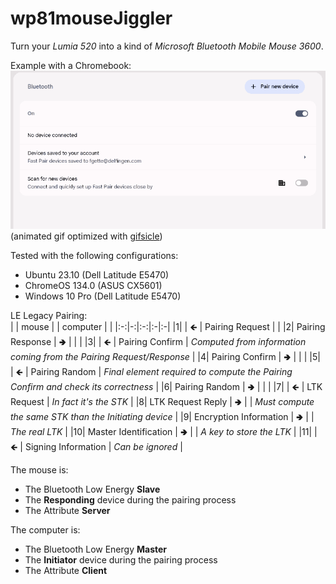 # wp81mouseJiggler
Turn your _Lumia 520_ into a kind of _Microsoft Bluetooth Mobile Mouse 3600_.

Example with a Chromebook:   
![video capture ChromeOS](lumiaMouse520_chromeos.gif)  
(animated gif optimized with [gifsicle](https://github.com/kohler/gifsicle))  

Tested with the following configurations:
- Ubuntu 23.10 (Dell Latitude E5470)
- ChromeOS 134.0 (ASUS CX5601)
- Windows 10 Pro (Dell Latitude E5470)

LE Legacy Pairing:  
| | mouse | | computer | |
|:-:|-:|:-:|:-|:-|
|1| | 🡸 | Pairing Request | |
|2| Pairing Response | 🢂 | | |
|3| | 🡸 | Pairing Confirm | _Computed from information coming from the Pairing Request/Response_ |
|4| Pairing Confirm | 🢂 | | |
|5| | 🡸 | Pairing Random | _Final element required to compute the Pairing Confirm and check its correctness_ |
|6| Pairing Random | 🢂 | | |
|7| | 🡸 | LTK Request | _In fact it's the STK_ |
|8| LTK Request Reply | 🢂 | | _Must compute the same STK than the Initiating device_ |
|9| Encryption Information | 🢂 | | _The real LTK_ |
|10| Master Identification | 🢂 | | _A key to store the LTK_ |
|11| | 🡸 | Signing Information | _Can be ignored_ |

The mouse is:  
- The Bluetooth Low Energy **Slave**
- The **Responding** device during the pairing process
- The Attribute **Server**

The computer is:  
- The Bluetooth Low Energy **Master**
- The **Initiator** device during the pairing process
- The Attribute **Client**
